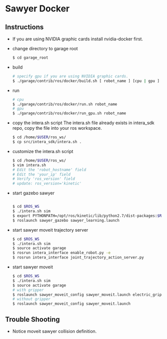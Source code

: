 # Sawyer Docker
## Instructions
- If you are using NVIDIA graphic cards
    install nvidia-docker first.
- change directory to garage root
    ```bash
    $ cd garage_root
    ```
- build
    ```bash
    # specify gpu if you are using NVIDIA graphic cards.
    $ ./garage/contrib/ros/docker/build.sh [ robot_name ] [cpu | gpu ]
    ```
- run
    ```bash
    # cpu
    $ ./garage/contrib/ros/docker/run.sh robot_name
    # gpu
    $ ./garage/contrib/ros/docker/run_gpu.sh robot_name
    ```
- copy the intera.sh script
    The intera.sh file already exists in intera_sdk repo, copy the file into your ros workspace.

    ```bash
    $ cd /home/$USER/ros_ws/
    $ cp src/intera_sdk/intera.sh .
    ```
- customize the intera.sh script
    ```bash
    $ cd /home/$USER/ros_ws/
    $ vim intera.sh
    # Edit the 'robot_hostname' field
    # Edit the 'your_ip' field
    # Verify 'ros_version' field
    # update: ros_version='kinetic'
    ```
- start gazebo sawyer
    ```bash

    $ cd $ROS_WS
    $ ./intera.sh sim
    $ export PYTHONPATH=/opt/ros/kinetic/lib/python2.7/dist-packages:$ROS_WS/devel/lib/python3/dist-packages
    $ roslaunch sawyer_gazebo sawyer_learning.launch
    ```
- start sawyer moveit trajectory server
    ```bash
    $ cd $ROS_WS
    $ ./intera.sh sim
    $ source activate garage
    $ rosrun intera_interface enable_robot.py -e
    $ rosrun intera_interface joint_trajectory_action_server.py
    ```
- start sawyer moveit 
    ```bash
    $ cd $ROS_WS
    $ ./intera.sh sim
    $ source activate garage
    # with gripper
    $ roslaunch sawyer_moveit_config sawyer_moveit.launch electric_gripper:=true
    # without gripper
    $ roslaunch sawyer_moveit_config sawyer_moveit.launch
    ```    
## Trouble Shooting
- Notice moveit sawyer collision definition.
